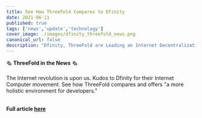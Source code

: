 ```yaml
---
title: See How ThreeFold Compares to Dfinity
date: 2021-06-11
published: true
tags: ['news','update','technology']
cover_image: ./images/dfinity_threefold_news.png
canonical_url: false
description: "Dfinity, ThreeFold are Leading an Internet Decentralization Revolution – via TGDaily"
---
```


🗞 **ThreeFold in the News** 🗞
<br/>
<br/>
The Internet revolution is upon us. Kudos to Dfinity for their Internet Computer movement. See how ThreeFold compares and offers "a more holistic environment for developers."
<br/>
<br/>

**Full article [here](https://tgdaily.com/web/6-dfinity-threefold-are-leading-an-internet-decentralization-revolution/)**

